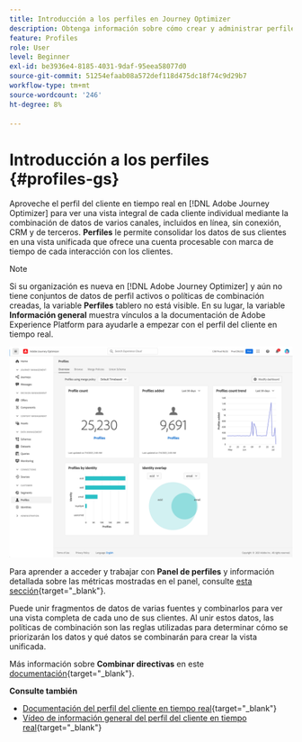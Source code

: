 ```yaml
---
title: Introducción a los perfiles en Journey Optimizer
description: Obtenga información sobre cómo crear y administrar perfiles en Adobe Journey Optimizer
feature: Profiles
role: User
level: Beginner
exl-id: be3936e4-8185-4031-9daf-95eea58077d0
source-git-commit: 51254efaab08a572def118d475dc18f74c9d29b7
workflow-type: tm+mt
source-wordcount: '246'
ht-degree: 8%

---
```


# Introducción a los perfiles {#profiles-gs}

Aproveche el perfil del cliente en tiempo real en [!DNL Adobe Journey Optimizer] para ver una vista integral de cada cliente individual mediante la combinación de datos de varios canales, incluidos en línea, sin conexión, CRM y de terceros. **Perfiles** le permite consolidar los datos de sus clientes en una vista unificada que ofrece una cuenta procesable con marca de tiempo de cada interacción con los clientes.

>[!NOTE]
>
>Si su organización es nueva en [!DNL Adobe Journey Optimizer] y aún no tiene conjuntos de datos de perfil activos o políticas de combinación creadas, la variable **Perfiles** tablero no está visible. En su lugar, la variable **Información general** muestra vínculos a la documentación de Adobe Experience Platform para ayudarle a empezar con el perfil del cliente en tiempo real.

![](../assets/profiles-home.png)

Para aprender a acceder y trabajar con **Panel de perfiles** y información detallada sobre las métricas mostradas en el panel, consulte [esta sección](https://experienceleague.adobe.com/docs/experience-platform/profile/ui/user-guide.html?lang=es){target=&quot;_blank&quot;}.

Puede unir fragmentos de datos de varias fuentes y combinarlos para ver una vista completa de cada uno de sus clientes. Al unir estos datos, las políticas de combinación son las reglas utilizadas para determinar cómo se priorizarán los datos y qué datos se combinarán para crear la vista unificada.

Más información sobre **Combinar directivas** en este [documentación](https://experienceleague.adobe.com/docs/experience-platform/profile/merge-policies/ui-guide.html){target=&quot;_blank&quot;}.

**Consulte también**

* [Documentación del perfil del cliente en tiempo real](https://experienceleague.adobe.com/docs/experience-platform/query/home.html?lang=es){target=&quot;_blank&quot;}
* [Vídeo de información general del perfil del cliente en tiempo real](https://experienceleague.adobe.com/docs/experience-platform/profile/home.html?lang=es){target=&quot;_blank&quot;}
